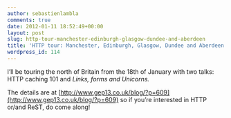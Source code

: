 ```yaml
---
author: sebastienlambla
comments: true
date: 2012-01-11 18:52:49+00:00
layout: post
slug: http-tour-manchester-edinburgh-glasgow-dundee-and-aberdeen
title: 'HTTP tour: Manchester, Edinburgh, Glasgow, Dundee and Aberdeen.'
wordpress_id: 114
---
```


I’ll be touring the north of Britain from the 18th of January with two talks: HTTP caching 101 and _Links, forms and Unicorns._

The details are at [http://www.gep13.co.uk/blog/?p=609](http://www.gep13.co.uk/blog/?p=609) so if you’re interested in HTTP or/and ReST, do come along!
